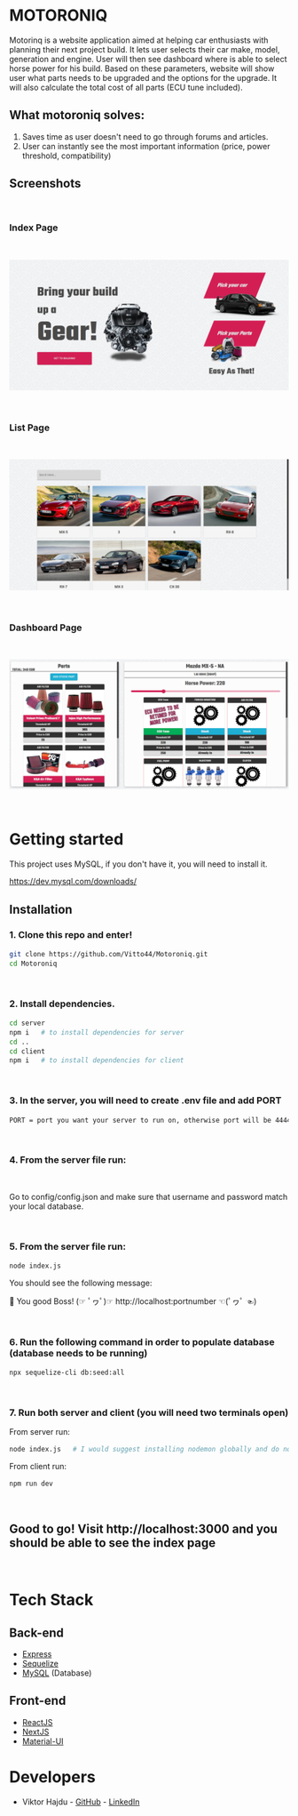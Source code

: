 # MOTORONIQ

Motorinq is a website application aimed at helping car enthusiasts with planning their next project build. It lets user selects their car make, model, generation and engine. User will then see dashboard where is able to select horse power for his build. Based on these parameters, website will show user what parts needs to be upgraded and the options for the upgrade. It will also calculate the total cost of all parts (ECU tune included).

## What motoroniq solves:

1. Saves time as user doesn't need to go through forums and articles.
2. User can instantly see the most important information (price, power threshold, compatibility)

## Screenshots

<br />

### Index Page

<br />

<p align="center">
  <img src="images/motoroniq-index.png" />
</p>

<br />

### List Page

<br />

<p align="center">
  <img src="images/motoroniq-chooseList.png" />
</p>

<br />

### Dashboard Page

<br />

<p align="center">
  <img src="images/motoroniq-dashboard.png" />
</p>

<br />

# Getting started

This project uses MySQL, if you don't have it, you will need to install it.

https://dev.mysql.com/downloads/

## Installation

### 1. Clone this repo and enter!

```bash
git clone https://github.com/Vitto44/Motoroniq.git
cd Motoroniq
```

<br />

### 2. Install dependencies.

```bash
cd server
npm i   # to install dependencies for server
cd ..
cd client
npm i   # to install dependencies for client
```

<br />

### 3. In the server, you will need to create .env file and add PORT

```bash
PORT = port you want your server to run on, otherwise port will be 4444
```

<br />

### 4. From the server file run:

<br/>

Go to config/config.json and make sure that username and password match your local database.

<br/>

### 5. From the server file run:

```bash
node index.js
```

You should see the following message:

🤖 You good Boss! (☞ ﾟヮﾟ)☞ http://localhost:portnumber ☜(ﾟヮﾟ ☜)

<br />

### 6. Run the following command in order to populate database (database needs to be running)

```bash
npx sequelize-cli db:seed:all
```

<br />

### 7. Run both server and client (you will need two terminals open)

From server run:

```bash
node index.js   # I would suggest installing nodemon globally and do nodemon instead of node
```

From client run:

```bash
npm run dev
```

<br />

## Good to go! Visit http://localhost:3000 and you should be able to see the index page

<br />

# Tech Stack

## Back-end

- [Express](https://github.com/expressjs/express)
- [Sequelize](https://sequelize.org/)
- [MySQL](https://dev.mysql.com/doc/) (Database)

## Front-end

- [ReactJS](https://reactjs.org/docs/getting-started.html)
- [NextJS](https://nextjs.org/docs/getting-started)
- [Material-UI](https://mui.com/getting-started/usage/)

# Developers

- Viktor Hajdu - [GitHub](https://github.com/Vitto44) - [LinkedIn](https://www.linkedin.com/in/viktor-hajdu/)
